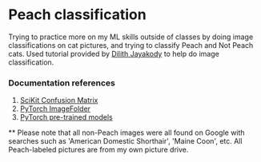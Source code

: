 # Peach classification
Trying to practice more on my ML skills outside of classes by doing image classifications on cat pictures, and trying to classify Peach and Not Peach cats. Used tutorial provided by [Dilith Jayakody](https://dilithjay.com/blog/custom-image-classifier-with-pytorch#2-define-the-datasets-and-dataloaders) to help do image classification.

### Documentation references
1. [SciKit Confusion Matrix](https://scikit-learn.org/stable/modules/generated/sklearn.metrics.confusion_matrix.html)
2. [PyTorch ImageFolder](https://pytorch.org/vision/main/generated/torchvision.datasets.ImageFolder.html)
3. [PyTorch pre-trained models](https://pytorch.org/vision/main/models.html)

** Please note that all non-Peach images were all found on Google with searches such as 'American Domestic Shorthair', 'Maine Coon', etc. All Peach-labeled pictures are from my own picture drive.
